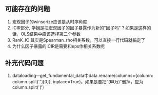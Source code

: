 # 

## 可能存在的问题

1. 宏观因子的winsorize应该是从时序角度
2. ICIR部分, 学姐是把宏观因子的因子暴露作为新的"因子吗" ? 如果是这样的话，OLS结果中应该选择第二个参数
3. RanK_IC 其实是Spearman_rho相关系数，可以直接一行代码就搞定了
4. 为什么因子暴露的ICIR是需要和eps作相关系数呢

## 补充代码问题
1. dataloading--get_fundamental_data中data.rename(columns={column: column.split('.')[0]}, inplace=True)，如果是要把“(申万)"删掉，应为column.split('(')

